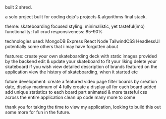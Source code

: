 built 2 shred.

a solo project built for coding dojo's projects & algorithms final stack.

theme: skateboarding focused
styling: minimalistic, yet tasteful(imo)
functionality: full crud
responsiveness: 85-90%

technologies used:
    MongoDB
    Express
    React
    Node
    TailwindCSS
    HeadlessUI
    potentially some others that i may have forgotten about


features: 
    create your own skateboarding deck with static images provided by the backend
    edit & update your skateboard to fit your liking
    delete your skateboard if you wish
    view detailed description of brands featured on the application
    view the history of skateboarding, when it started etc

future development:
    create a featured video page
    filter boards by creation date, display maximum of 4
    fully create a display all for each board added
    add unique statistics to each board part
    animated & more tasteful css across the entire application
    clean up code
    many more to come

thank you for taking the time to view my application, looking to build this out some more for fun in the future.
